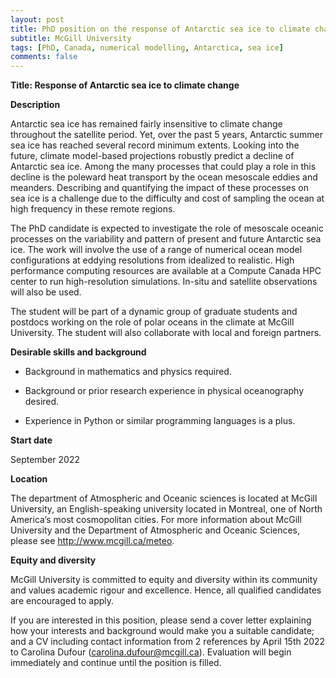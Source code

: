 ```yaml
---
layout: post
title: PhD position on the response of Antarctic sea ice to climate change (Montreal, Canada)
subtitle: McGill University
tags: [PhD, Canada, numerical modelling, Antarctica, sea ice]
comments: false
---
```

**Title: Response of Antarctic sea ice to climate change**


**Description**

Antarctic sea ice has remained fairly insensitive to climate change throughout the satellite period. Yet, over the past 5 years, Antarctic summer sea ice has reached several record minimum extents. Looking into the future, climate model-based projections robustly predict a decline of Antarctic sea ice. Among the many processes that could play a role in this decline is the poleward heat transport by the ocean mesoscale eddies and meanders. Describing and quantifying the impact of these processes on sea ice is a challenge due to the difficulty and cost of sampling the ocean at high frequency in these remote regions.

The PhD candidate is expected to investigate the role of mesoscale oceanic processes on the variability and pattern of present and future Antarctic sea ice. The work will involve the use of a range of numerical ocean model configurations at eddying resolutions from idealized to realistic. High performance computing resources are available at a Compute Canada HPC center to run high-resolution simulations. In-situ and satellite observations will also be used.

The student will be part of a dynamic group of graduate students and postdocs working on the role of polar oceans in the climate at McGill University. The student will also collaborate with local and foreign partners.


**Desirable skills and background**

- Background in mathematics and physics required.

- Background or prior research experience in physical oceanography desired.

- Experience in Python or similar programming languages is a plus.


**Start date**

September 2022


**Location**

The department of Atmospheric and Oceanic sciences is located at McGill University, an English-speaking university located in Montreal, one of North America’s most cosmopolitan cities. For more information about McGill University and the Department of Atmospheric and Oceanic Sciences, please see http://www.mcgill.ca/meteo.


**Equity and diversity**

McGill University is committed to equity and diversity within its community and values academic rigour and excellence. Hence, all qualified candidates are encouraged to apply.


If you are interested in this position, please send a cover letter explaining how your interests and background would make you a suitable candidate; and a CV including contact information from 2 references by April 15th 2022 to Carolina Dufour (carolina.dufour@mcgill.ca). Evaluation will begin immediately and continue until the position is filled.
